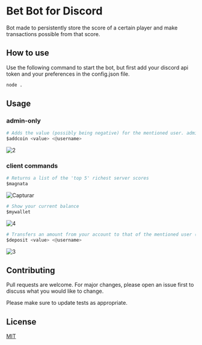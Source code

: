 # Bet Bot for Discord

Bot made to persistently store the score of a certain player and make transactions possible from that score.
## How to use
Use the following command to start the bot, but first add your discord api token and your preferences in the config.json file.

```bash
node .
```

## Usage
### admin-only
```python
# Adds the value (possibly being negative) for the mentioned user. admin only command
$addcoin <value> <@username>
```
![2](https://user-images.githubusercontent.com/48594379/124861758-8d0f4080-df8a-11eb-8682-58cf60600884.PNG)

### client commands
```python
# Returns a list of the 'top 5' richest server scores
$magnata
```
![Capturar](https://user-images.githubusercontent.com/48594379/124861549-3144b780-df8a-11eb-8334-7fe59557bdb5.PNG)
```python
# Show your current balance
$mywallet
```
![4](https://user-images.githubusercontent.com/48594379/124861994-fe4ef380-df8a-11eb-85a3-197457d4e2d8.PNG)

```python
# Transfers an amount from your account to that of the mentioned user (cannot be negative)
$deposit <value> <@username>
```
![3](https://user-images.githubusercontent.com/48594379/124861903-d2337280-df8a-11eb-84f0-2daa974352d5.PNG)

## Contributing
Pull requests are welcome. For major changes, please open an issue first to discuss what you would like to change.

Please make sure to update tests as appropriate.

## License
[MIT](https://choosealicense.com/licenses/mit/)
